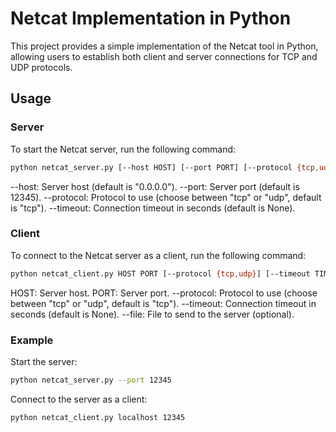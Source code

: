 # Netcat Implementation in Python

This project provides a simple implementation of the Netcat tool in Python, allowing users to establish both client and server connections for TCP and UDP protocols.

## Usage

### Server

To start the Netcat server, run the following command:

```bash
python netcat_server.py [--host HOST] [--port PORT] [--protocol {tcp,udp}] [--timeout TIMEOUT]
```

--host: Server host (default is "0.0.0.0").
--port: Server port (default is 12345).
--protocol: Protocol to use (choose between "tcp" or "udp", default is "tcp").
--timeout: Connection timeout in seconds (default is None).

### Client

To connect to the Netcat server as a client, run the following command:

```bash
python netcat_client.py HOST PORT [--protocol {tcp,udp}] [--timeout TIMEOUT] [--file FILE]
```

HOST: Server host.
PORT: Server port.
--protocol: Protocol to use (choose between "tcp" or "udp", default is "tcp").
--timeout: Connection timeout in seconds (default is None).
--file: File to send to the server (optional).


### Example
Start the server:
```bash
python netcat_server.py --port 12345
```

Connect to the server as a client:
```bash
python netcat_client.py localhost 12345
```
